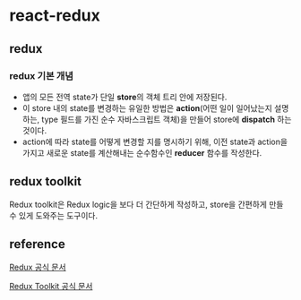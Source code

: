 # react-redux

## redux

### redux 기본 개념

- 앱의 모든 전역 state가 단일 **store**의 객체 트리 안에 저장된다.
- 이 store 내의 state를 변경하는 유일한 방법은 **action**(어떤 일이 일어났는지 설명하는, type 필드를 가진 순수 자바스크립트 객체)을 만들어 store에 **dispatch** 하는 것이다.
- action에 따라 state를 어떻게 변경할 지를 명시하기 위해, 이전 state과 action을 가지고 새로운 state를 계산해내는 순수함수인 **reducer** 함수를 작성한다.

## redux toolkit

Redux toolkit은 Redux logic을 보다 더 간단하게 작성하고, store을 간편하게 만들 수 있게 도와주는 도구이다.

## reference

[Redux 공식 문서](https://redux.js.org/)

[Redux Toolkit 공식 문서](https://redux-toolkit.js.org/tutorials/basic-tutorial)